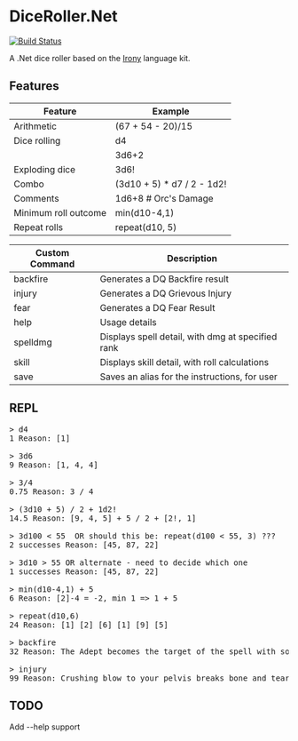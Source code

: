 # DiceRoller.Net
[![Build Status](https://dev.azure.com/jasonkstevens/PuzzleBox/_apis/build/status/JasonKStevens.DiceRoller.Net?branchName=main)](https://dev.azure.com/jasonkstevens/PuzzleBox/_build/latest?definitionId=9&branchName=main)

A .Net dice roller based on the [Irony](https://github.com/IronyProject/Irony) language kit.

## Features

| Feature                | Example                    |
|------------------------|----------------------------|
| Arithmetic             | (67 + 54 - 20)/15          |
| Dice rolling           | d4                         |
|                        | 3d6+2                      |
| Exploding dice         | 3d6!                       |
| Combo                  | (3d10 + 5) * d7 / 2 - 1d2! |
| Comments               | 1d6+8 # Orc's Damage       |
| Minimum roll outcome   | min(d10-4,1)               |
| Repeat rolls           | repeat(d10, 5)             |

| Custom Command         | Description                                       |
|------------------------|---------------------------------------------------|
| backfire               | Generates a DQ Backfire result                    |
| injury                 | Generates a DQ Grievous Injury                    |
| fear                   | Generates a DQ Fear Result                        |
| help                   | Usage details                                     |
| spelldmg               | Displays spell detail, with dmg at specified rank |
| skill                  | Displays skill detail, with roll calculations     |
| save <alias> <ins>     | Saves an alias for the instructions, for user     |


## REPL
<pre>
> d4
1 Reason: [1]

> 3d6
9 Reason: [1, 4, 4]

> 3/4
0.75 Reason: 3 / 4

> (3d10 + 5) / 2 + 1d2!
14.5 Reason: [9, 4, 5] + 5 / 2 + [2!, 1]

> 3d100 < 55  OR should this be: repeat(d100 < 55, 3) ???
2 successes Reason: [45, 87, 22]

> 3d10 > 55 OR alternate - need to decide which one
1 successes Reason: [45, 87, 22]

> min(d10-4,1) + 5
6 Reason: [2]-4 = -2, min 1 => 1 + 5

> repeat(d10,6)
24 Reason: [1] [2] [6] [1] [9] [5]

> backfire
32 Reason: The Adept becomes the target of the spell with some or all effects doubled.

> injury
99 Reason: Crushing blow to your pelvis breaks bone and tears tissue. Take 7 Damage Points immediately to Endurance and fall prone. Make a WP check to avoid falling unconscious. If you survive, you will be unable to move for D10 months.
</pre>

## TODO
Add --help support

